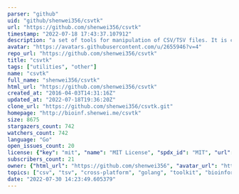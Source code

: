 ```yaml
---
parser: "github"
uid: "github/shenwei356/csvtk"
url: "https://github.com/shenwei356/csvtk"
timestamp: "2022-07-18 17:43:37.107912"
description: "a set of tools for manipulation of CSV/TSV files. It is convenient for rapid data investigation and integration into analysis pipelines."
avatar: "https://avatars.githubusercontent.com/u/2655946?v=4"
repo_url: "https://github.com/shenwei356/csvtk"
title: "csvtk"
tags: ["utilities", "other"]
name: "csvtk"
full_name: "shenwei356/csvtk"
html_url: "https://github.com/shenwei356/csvtk"
created_at: "2016-04-03T14:31:16Z"
updated_at: "2022-07-18T19:36:20Z"
clone_url: "https://github.com/shenwei356/csvtk.git"
homepage: "http://bioinf.shenwei.me/csvtk"
size: 8675
stargazers_count: 742
watchers_count: 742
language: "Go"
open_issues_count: 20
license: {"key": "mit", "name": "MIT License", "spdx_id": "MIT", "url": "https://api.github.com/licenses/mit", "node_id": "MDc6TGljZW5zZTEz"}
subscribers_count: 21
owner: {"html_url": "https://github.com/shenwei356", "avatar_url": "https://avatars.githubusercontent.com/u/2655946?v=4", "login": "shenwei356", "type": "User"}
topics: ["csv", "tsv", "cross-platform", "golang", "toolkit", "bioinformatics", "command-line", "tool"]
date: "2022-07-30 14:23:49.605379"
---
```

